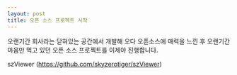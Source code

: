 ```yaml
---
layout: post
title: 오픈 소스 프로젝트 시작
---
```


오랜기간 회사라는 닫혀있는 공간에서 개발해 오다 오픈소스에 매력을 느낀 후 오랜기간 마음만 먹고 있던 오픈 소스 프로젝트를 이제야 진행합니다. 

szViewer (https://github.com/skyzerotiger/szViewer) 